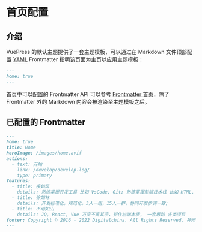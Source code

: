 # 首页配置

## 介绍

VuePress 的默认主题提供了一套主题模板，可以通过在 Markdown 文件顶部配置 [YAML](https://yaml.org/) Frontmatter 指明该页面为主页以应用主题模板：

```md
---
home: true
---
```

首页中可以配置的 Frontmatter API 可以参考 [Frontmatter 首页](https://v2.vuepress.vuejs.org/zh/reference/default-theme/frontmatter.html#%E9%A6%96%E9%A1%B5)，除了 Frontmatter 外的 Markdown 内容会被渲染至主题模板之后。

## 已配置的 Frontmatter

```md
---
home: true
title: Home
heroImage: /images/home.avif
actions:
  - text: 开始
    link: /develop/develop-log/
    type: primary
features:
  - title: 疾如风
    details: 熟练掌握开发工具 比如 VsCode, Git; 熟练掌握前端技术栈 比如 HTML, CSS, JavaScript; 熟练掌握开发技术栈 比如 Vue, React; 交付快如闪电;
  - title: 徐如林
    details: 开发标准化，规范化，3人一组，15人一群，协同开发步调一致;
  - title: 不动如山
    details: JQ, React, Vue 万变不离其宗，抓住前端本质， 一套思路 各类项目
footer: Copyright © 2016 - 2022 Digitalchina. All Rights Reserved. 神州数码集团股份有限公司 版权所有。
---
```